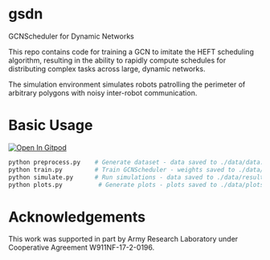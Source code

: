 # gsdn
GCNScheduler for Dynamic Networks

This repo contains code for training a GCN to imitate the HEFT scheduling algorithm, resulting in the ability to rapidly compute schedules for distributing complex tasks across large, dynamic networks.

The simulation environment simulates robots patrolling the perimeter of arbitrary polygons with noisy inter-robot communication.

# Basic Usage
[![Open In Gitpod](https://gitpod.io/button/open-in-gitpod.svg)](https://gitpod.io/#https://github.com/ANRGUSC/gsdn/tree/master)

```bash
python preprocess.py    # Generate dataset - data saved to ./data/data.pkl
python train.py         # Train GCNScheduler - weights saved to ./data/model.pt
python simulate.py      # Run simulations - data saved to ./data/results
python plots.py          # Generate plots - plots saved to ./data/plots
```

# Acknowledgements
This work was supported in part by Army Research Laboratory under Cooperative Agreement W911NF-17-2-0196.
